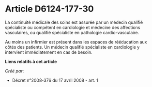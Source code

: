 # Article D6124-177-30

La continuité médicale des soins est assurée par un médecin qualifié spécialiste ou compétent en cardiologie et médecine des
affections vasculaires, ou qualifié spécialiste en pathologie cardio-vasculaire. 

Au moins un infirmier est présent dans les espaces de rééducation aux côtés des patients. Un médecin qualifié spécialiste en
cardiologie y intervient immédiatement en cas de besoin.

**Liens relatifs à cet article**

_Créé par_:

  - Décret n°2008-376 du 17 avril 2008 - art. 1
